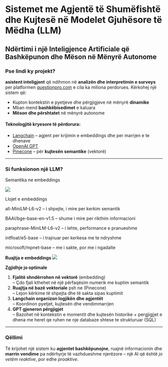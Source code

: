 <!DOCTYPE html>
<html lang="sq">
<head>
  <meta charset="UTF-8">
  <title>Sistemet me Agjentë të Shumëfishtë dhe Kujtesë në LLM</title>
</head>
<body>
  <h1>Sistemet me Agjentë të Shumëfishtë dhe Kujtesë në Modelet Gjuhësore të Mëdha (LLM)</h1>
  <h2>Ndërtimi i një Inteligjence Artificiale që Bashkëpunon dhe Mëson në Mënyrë Autonome</h2>

  <h3>Pse lindi ky projekt?</h3>
  <p>
    <strong>asistent inteligjent</strong> që ndihmon në 
    <strong>analizën dhe interpretimin e surveys</strong> per platformen 
    <a href="https://www.questionpro.com" target="_blank">questionpro.com</a> e cila ka miliona perdorues.
    Kërkohej një sistem që:
  </p>
  <ul>
    <li>Kupton kontekstin e pyetjeve dhe përgjigjeve në mënyrë <strong>dinamike</strong></li>
    <li>Mban mend <strong>bashkëbisedimet</strong> e kaluara</li>
    <li><strong>Mëson dhe përshtatet</strong> në mënyrë autonome</li>
  </ul>

  <h4>Teknologjitë kryesore të përdorura:</h4>
  <ul>
    <li><a href="https://www.langchain.com" target="_blank">Langchain</a> – agjent per krijimin e embeddings dhe per marrjen e te dhenave</li>
    <li><a href="https://platform.openai.com" target="_blank">OpenAI GPT</a> </li>
    <li><a href="https://www.pinecone.io" target="_blank">Pinecone</a> – për <strong>kujtesën semantike</strong> (vektorë)</li>
  </ul>

  <hr>

  <h3>Si funksionon një LLM?</h3>
  <p>Semantika ne embeddings</p>
  <img src="https://www.kdnuggets.com/wp-content/uploads/arya_vector_databases_important_llms_3.png" />

  <p> Llojet e embeddings</p>
 
  <p> all-MiniLM-L6-v2 – i shpejte, i mire per kerkim semantik </p>
 <p>BAAI/bge-base-en-v1.5 – shume i mire per rikthim informacioni</p>
 <p>paraphrase-MiniLM-L6-v2 – i lehte, performance e pranueshme</p>
 <p>intfloat/e5-base – i trajnuar per kerkesa me te ndryshme</p>
 <p>microsoft/mpnet-base – me i sakte, por me i ngadalte </p>

 <b> Ruajtja e embeddings </b>
 <img src="https://i.imgur.com/SgCr687.jpeg" />

  <b> Zgjidhje jo optimale </b>
  <ol>
    <li><strong>Fjalitë shndërrohen në vektorë</strong> (embedding)<br>
        – Çdo fjali kthehet në një përfaqësim numerik me kuptim semantik
    </li>
    <li><strong>Ruajtja në bazë vektoriale</strong> psh ne (Pinecone)<br>
        – Lejon kërkime të shpejta dhe të sakta sipas kuptimit
    </li>
    <li><strong>Langchain organizon logjikën dhe agjentët</strong><br>
        – Koordinon pyetjet, kujtesën dhe vendimmarrjen
    </li>
    <li><strong>GPT gjeneron përgjigjet</strong><br>
        – Bazohet në kontekstin e momentit dhe kujtesën historike + pergjigjjet e dhena me heret qe ruhen ne nje databaze shtese te strukturuar (SQL)
    </li>
    
  </ol>
  <hr>

  

  <h3>Qëllimi</h3>
  <p>
    Të krijohet një sistem ku <strong>agjentet bashkëpunojne</strong>, ruajnë informacionin dhe 
    <strong>marrin vendime</strong> pa ndërhyrje të vazhdueshme njerëzore – një AI që është 
    <em>jo vetëm reaktive</em>, por edhe <em>proaktive</em>.
  </p>
</body>
</html>
